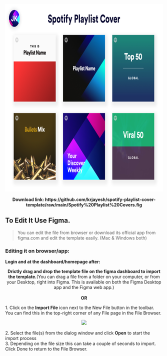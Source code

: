 <p align="center">
    <img height="600" src="https://raw.githubusercontent.com/krjayesh/spotify-playlist-cover-template/main/Sotify%20Playlist%20Cover.png">
    <br>
</p>

<p align="center">
    <b>Download link: https://github.com/krjayesh/spotify-playlist-cover-template/raw/main/Spotify%20Playlist%20Covers.fig</b>
</p>
    
## To Edit It Use Figma.
> You can edit the file from browser or download its official app from figma.com and edit the
template easily. (Mac & Windows both)

### Editing it on browser/app:
<b> Login and at the dashboard/homepage after:</b>

<p align="center"><b> Drictly drag and drop the template file on the figma dashboard to import the template.</b>(You can drag a file from a folder on your computer, or from your Desktop, right into Figma. This is available on both the Figma Desktop app and the Figma web app.)
<br><br>
<b>OR</b>
</p>
1. Click on the <b>Import File</b> icon next to the New File button in the toolbar. You can find this
in the top-right corner of any File page in the File Browser.
  <p align="center"><img src="https://s3.amazonaws.com/helpscout.net/docs/assets/5aa962fe2c7d3a2c4983093d/images/5daf671604286364bc90bf0d/file-VdqebovbA5.png"></p>
2. Select the file(s) from the dialog window and click <b>Open</b> to start the import process<br>
3. Depending on the file size this can take a couple of seconds to import. Click Done to return to the File Browser.

